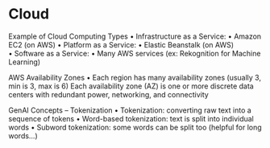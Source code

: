 



# Cloud 
Example of Cloud Computing Types
• Infrastructure as a Service:
    • Amazon EC2 (on AWS)
• Platform as a Service:
    • Elastic Beanstalk (on AWS)    
• Software as a Service:
    • Many AWS services (ex: Rekognition for Machine Learning)


AWS Availability Zones
• Each region has many availability zones (usually 3, min is 3, max is 6)
Each availability zone (AZ) is one or more discrete data centers with redundant power, networking, and connectivity




GenAI Concepts – Tokenization
• Tokenization: converting raw text into a sequence of tokens
• Word-based tokenization: text is split into individual words
• Subword tokenization: some words can be split too (helpful for long words…)

